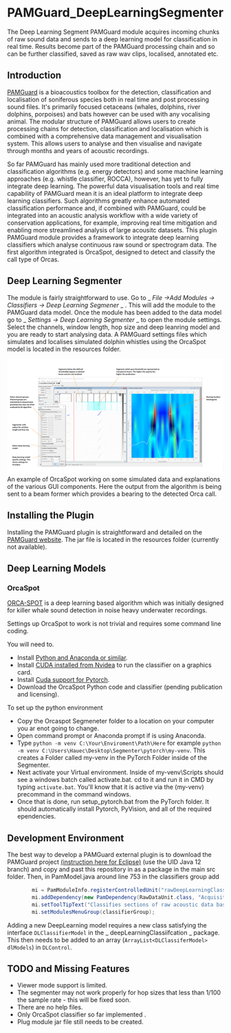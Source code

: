 # PAMGuard_DeepLearningSegmenter
The Deep Learning Segment PAMGuard module acquires incoming chunks of raw sound data and sends to a deep learning model for classification in real time. Results become part of the PAMGuard processing chain and so can be further classified, saved as raw wav clips, localised, annotated etc. 

## Introduction 
[PAMGuard](https://www.pamguard.org/) is a bioacoustics toolbox for the detection, classification and localisation of soniferous species both in real time and post processing sound files. It's primarily focused cetaceans (whales, dolphins, river dolphins, porpoises) and bats however can be used with any vocalising animal. The modular structure of PAMGuard allows users to create processing chains for detection, classification and localisation which is combined with a comprehensive data management and visualisation system. This allows users to analyse and then visualise and navigate through months and years of acoustic recordings. 

So far PAMGuard has mainly used more traditional detection and classification algorithms (e.g. energy detectors) and some machine learning approaches (e.g. whistle classifier, ROCCA), however, has yet to fully integrate deep learning. The powerful data visualisation tools and real time capability of PAMGuard mean it is an ideal platform to integrate deep learning classifiers. Such algorithms greatly enhance automated classification performance and, if combined with PAMGuard, could be integrated into an acoustic analysis workflow with a wide variety of conservation applications, for example, improving real time mitigation and enabling more streamlined analysis of large acousitc datasets. This plugin PAMGuard module provides a framework to integrate deep learning classifiers which analyse continuous raw sound or spectrogram data. The first algorithm integrated is OrcaSpot, designed to detect and classify the call type of Orcas.

## Deep Learning Segmenter
The module is fairly straightforward to use. Go to _ _File ->Add Modules -> Classifiers -> Deep Learning Segmener_ _ . This will add the module to the PAMGuard data model. Once the module has been added to the data model go to  _ _Settings -> Deep Learning Segmenter_ _ to open the module settings. Select the channels, window length, hop size and deep leanring model and you are ready to start analysing data. A PAMGuard settings files which simulates and localises simulated dolphin whistles using the OrcaSpot model is located in the resources folder. 

<center><img src="resources/OrcaSpot_help1.png" width="1024"></center>
An example of OrcaSpot working on some simulated data and explanations of the various GUI components. Here the output from the algorithm is being sent to a beam former which provides a bearing to the detected Orca call. 

## Installing the Plugin
Installing the PAMGuard plugin is straightforward and detailed on the [PAMGuard website](https://www.pamguard.org/66_CreatingExternalPlug-ins.html). The jar file is located in the resources folder (currently not available). 

## Deep Learning Models
### OrcaSpot
[ORCA-SPOT](https://github.com/ChristianBergler/ORCA-SPOT) is a deep learning based algorithm which was initially designed for killer whale sound detection in noise heavy underwater recordings. 

Settings up OrcaSpot to work is not trivial and requires some command line coding. 

You will need to. 

 * Install [Python and Anaconda or similar](https://docs.anaconda.com/anaconda/install/windows/).
 * Install [CUDA installed from Nvidea](https://developer.nvidia.com/cuda-downloads) to run the classifier on a graphics card. 
 * Install [Cuda support for Pytorch](https://pytorch.org).
 * Download the OrcaSpot Python code and classifier (pending publication and licensing). 
 
 To set up the python environment
 * Copy the Orcaspot Segmeneter folder to a location on your computer you ar enot going to change. 
 * Open command prompt or Anaconda prompt if is using Anaconda.
 * Type ```python -m venv C:\Your\Enviroment\Path\Here``` for example ```python -m venv C:\Users\Hauec\Desktop\Segmenter\pytorch\my-venv```. This creates a Folder called my-venv in the PyTorch Folder inside of the Segmenter.
 * Next activate your Virtual environment. Inside of my-venv\Scripts should see a windows batch called activate.bat. cd to it and run it in CMD by typing ```activate.bat```. You'll know that it is active via the (my-venv) precommand in the command windows.
 * Once that is done, run setup_pytorch.bat from the PyTorch folder. It should automatically install Pytorch, PyVision, and all of the required ependencies.

## Development Environment
The best way to develop a PAMGuard external plugin is to download the PAMGuard project [(instruction here for Eclipse)](https://www.pamguard.org/15_SourceCode.html) (use the  UID Java 12 branch) and copy and past this repository in as a package in the main src folder. Then, in PamModel.java around line 753 in the classifiers group add

```Java
		mi = PamModuleInfo.registerControlledUnit("rawDeepLearningClassifer.DLControl", "Deep Learning Segmenter");
		mi.addDependency(new PamDependency(RawDataUnit.class, "Acquisition.AcquisitionControl"));
		mi.setToolTipText("Classifies sections of raw acoustic data based on an imported deep learning classifier");
		mi.setModulesMenuGroup(classifierGroup);
```
Adding a new DeepLearning model requires a new class satisfying the interface ```DLClassifierModel``` in the _ deepLearningClassiifcation _ package. This then needs to be added to an array (```ArrayList<DLClassiferModel> dlModels```) in ```DLControl```.

## TODO and Missing Features
* Viewer mode support is limited. 
* The segmenter may not work properly for hop sizes that less than 1/100 the sample rate - this will be fixed soon.  
* There are no help files. 
* Only OrcaSpot classifier so far implemented . 
* Plug module jar file still needs to be created.  


